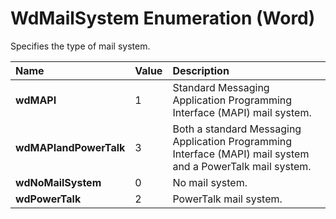 
# WdMailSystem Enumeration (Word)

Specifies the type of mail system.



|**Name**|**Value**|**Description**|
|:-----|:-----|:-----|
|**wdMAPI**|1|Standard Messaging Application Programming Interface (MAPI) mail system.|
|**wdMAPIandPowerTalk**|3|Both a standard Messaging Application Programming Interface (MAPI) mail system and a PowerTalk mail system.|
|**wdNoMailSystem**|0|No mail system.|
|**wdPowerTalk**|2|PowerTalk mail system.|
